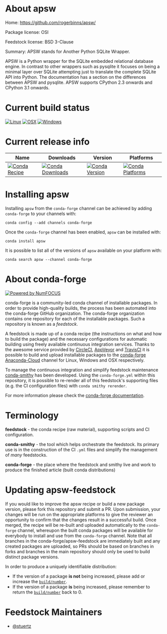 <!--
# -*- mode: jinja -*-
-->

About apsw
==========

Home: https://github.com/rogerbinns/apsw/

Package license: OSI

Feedstock license: BSD 3-Clause

Summary: APSW stands for Another Python SQLite Wrapper.

APSW is a Python wrapper for the SQLite embedded relational database
engine. In contrast to other wrappers such as pysqlite it focuses on being
a minimal layer over SQLite attempting just to translate the complete
SQLite API into Python. The documentation has a section on the differences
between APSW and pysqlite. APSW supports CPython 2.3 onwards and CPython
3.1 onwards.


Current build status
====================

[![Linux](https://img.shields.io/circleci/project/github/conda-forge/apsw-feedstock/master.svg?label=Linux)](https://circleci.com/gh/conda-forge/apsw-feedstock)
[![OSX](https://img.shields.io/travis/conda-forge/apsw-feedstock/master.svg?label=macOS)](https://travis-ci.org/conda-forge/apsw-feedstock)
[![Windows](https://img.shields.io/appveyor/ci/conda-forge/apsw-feedstock/master.svg?label=Windows)](https://ci.appveyor.com/project/conda-forge/apsw-feedstock/branch/master)

Current release info
====================

| Name | Downloads | Version | Platforms |
| --- | --- | --- | --- |
| [![Conda Recipe](https://img.shields.io/badge/recipe-apsw-green.svg)](https://anaconda.org/conda-forge/apsw) | [![Conda Downloads](https://img.shields.io/conda/dn/conda-forge/apsw.svg)](https://anaconda.org/conda-forge/apsw) | [![Conda Version](https://img.shields.io/conda/vn/conda-forge/apsw.svg)](https://anaconda.org/conda-forge/apsw) | [![Conda Platforms](https://img.shields.io/conda/pn/conda-forge/apsw.svg)](https://anaconda.org/conda-forge/apsw) |

Installing apsw
===============

Installing `apsw` from the `conda-forge` channel can be achieved by adding `conda-forge` to your channels with:

```
conda config --add channels conda-forge
```

Once the `conda-forge` channel has been enabled, `apsw` can be installed with:

```
conda install apsw
```

It is possible to list all of the versions of `apsw` available on your platform with:

```
conda search apsw --channel conda-forge
```


About conda-forge
=================

[![Powered by NumFOCUS](https://img.shields.io/badge/powered%20by-NumFOCUS-orange.svg?style=flat&colorA=E1523D&colorB=007D8A)](http://numfocus.org)

conda-forge is a community-led conda channel of installable packages.
In order to provide high-quality builds, the process has been automated into the
conda-forge GitHub organization. The conda-forge organization contains one repository
for each of the installable packages. Such a repository is known as a *feedstock*.

A feedstock is made up of a conda recipe (the instructions on what and how to build
the package) and the necessary configurations for automatic building using freely
available continuous integration services. Thanks to the awesome service provided by
[CircleCI](https://circleci.com/), [AppVeyor](https://www.appveyor.com/)
and [TravisCI](https://travis-ci.org/) it is possible to build and upload installable
packages to the [conda-forge](https://anaconda.org/conda-forge)
[Anaconda-Cloud](https://anaconda.org/) channel for Linux, Windows and OSX respectively.

To manage the continuous integration and simplify feedstock maintenance
[conda-smithy](https://github.com/conda-forge/conda-smithy) has been developed.
Using the ``conda-forge.yml`` within this repository, it is possible to re-render all of
this feedstock's supporting files (e.g. the CI configuration files) with ``conda smithy rerender``.

For more information please check the [conda-forge documentation](https://conda-forge.org/docs/).

Terminology
===========

**feedstock** - the conda recipe (raw material), supporting scripts and CI configuration.

**conda-smithy** - the tool which helps orchestrate the feedstock.
                   Its primary use is in the construction of the CI ``.yml`` files
                   and simplify the management of *many* feedstocks.

**conda-forge** - the place where the feedstock and smithy live and work to
                  produce the finished article (built conda distributions)


Updating apsw-feedstock
=======================

If you would like to improve the apsw recipe or build a new
package version, please fork this repository and submit a PR. Upon submission,
your changes will be run on the appropriate platforms to give the reviewer an
opportunity to confirm that the changes result in a successful build. Once
merged, the recipe will be re-built and uploaded automatically to the
`conda-forge` channel, whereupon the built conda packages will be available for
everybody to install and use from the `conda-forge` channel.
Note that all branches in the conda-forge/apsw-feedstock are
immediately built and any created packages are uploaded, so PRs should be based
on branches in forks and branches in the main repository should only be used to
build distinct package versions.

In order to produce a uniquely identifiable distribution:
 * If the version of a package **is not** being increased, please add or increase
   the [``build/number``](https://conda.io/docs/user-guide/tasks/build-packages/define-metadata.html#build-number-and-string).
 * If the version of a package **is** being increased, please remember to return
   the [``build/number``](https://conda.io/docs/user-guide/tasks/build-packages/define-metadata.html#build-number-and-string)
   back to 0.

Feedstock Maintainers
=====================

* [@stuertz](https://github.com/stuertz/)


